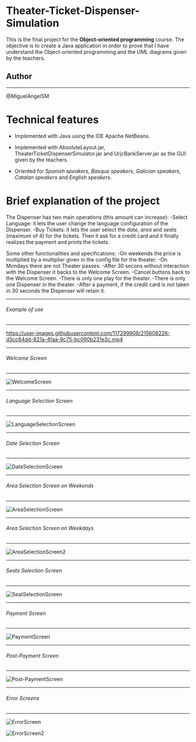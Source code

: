 # Theater-Ticket-Dispenser-Simulation

This is the final project for the **Object-oriented programming** course.
The objective is to create a Java application in order to prove that I have understand the Object-oriented programming and the UML diagrams given by the teachers.

## Author
---
@MiguelAngelSM

# Technical features
- Implemented with Java using the IDE Apache NetBeans.

- Implemented with AbsoluteLayout.jar, TheaterTicketDispenserSimulator.jar and UrjcBankServer.jar as the GUI given by the teachers.

- Oriented for *Spanish speakers*, *Basque speakers*, *Galician speakers*, *Catalan speakers* and *English speakers*.

# Brief explanation of the project
The Dispenser has two main operations (this amount can increase):
-Select Language: it lets the user change the language configuration of the Dispenser.
-Buy Tickets: it lets the user select the *date*, *area* and *seats* (maximum of 4) for the tickets. Then it ask for a credit card and it finally realizes the payment and prints the tickets.

Some other functionalities and specifications:
-On weekends the price is multiplied by a multiplier given in the config file for the theater.
-On Mondays there are not Theater passes.
-After 30 secons without interaction with the Dispenser it backs to the Welcome Screen.
-Cancel buttons back to the Welcome Screen.
-There is only one play for the theater.
-There is only one Dispenser in the theater.
-After a payment, if the credit card is not taken in 30 seconds the Dispenser will retain it.

---
###### Example of use
---

https://user-images.githubusercontent.com/117299908/215608226-d3cc84dd-821a-4faa-9c75-bc090b231e3c.mp4

---
###### Welcome Screen
---

![WelcomeScreen](https://user-images.githubusercontent.com/117299908/215600063-cd64edec-b50e-493b-a103-a4a171419c02.PNG)

---
###### Language Selection Screen
---

![LanguageSelectionScreen](https://user-images.githubusercontent.com/117299908/215600123-e0a13e62-b5cb-4666-b6b9-2a525568510a.PNG)

---
###### Date Selection Screen
---

![DateSelectionScreen](https://user-images.githubusercontent.com/117299908/215600179-12c01165-1c8a-45c3-bf29-8dd521ef1686.PNG)

---
###### Area Selection Screen on Weekends
---

![AreaSelectionScreen](https://user-images.githubusercontent.com/117299908/215600268-e37e6724-958a-47ac-9a2f-3c120b767cf0.PNG)

---
###### Area Selection Screen on Weekdays
---

![AreaSelectionScreen2](https://user-images.githubusercontent.com/117299908/215600235-e55fb052-35af-4973-8bf1-7c99dc3a6194.PNG)

---
###### Seats Selection Screen
---

![SeatSelectionScreen](https://user-images.githubusercontent.com/117299908/215601089-45451ac1-03eb-4c41-b701-0a11aad764c6.PNG)

---
###### Payment Screen
---

![PaymentScreen](https://user-images.githubusercontent.com/117299908/215601114-6692acf4-92d4-4aea-9f58-dd4c856d2028.PNG)

---
###### Post-Payment Screen
---

![Post-PaymentScreen](https://user-images.githubusercontent.com/117299908/215601197-f3eac3ec-a874-4179-8ad6-2763d9c1ba01.PNG)

---
###### Error Screens
---

![ErrorScreen](https://user-images.githubusercontent.com/117299908/215601244-b2e33126-f311-4953-946d-58dfa6824198.PNG)

![ErrorScreen2](https://user-images.githubusercontent.com/117299908/215601245-244c8dfa-1407-42ce-a9aa-7f3792648302.PNG)
